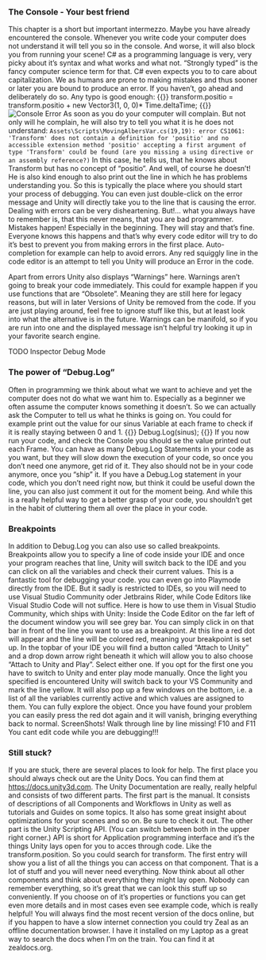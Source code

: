 ### The Console - Your best friend
This chapter is a short but important intermezzo.
Maybe you have already encountered the console. Whenever you write code your computer does not understand it will tell you so in the console. And worse, it will also block you from running your scene! C# as a programming language is very, very picky about it’s syntax and what works and what not. “Strongly typed” is the fancy computer science term for that. C# even expects you to to care about capitalization. We as humans are prone to making mistakes and thus sooner or later you are bound to produce an error. If you haven’t, go ahead and deliberately do so. Any typo is good enough:
{{<highlight c>}}
transform.positio = transform.positio + new Vector3(1, 0, 0)* Time.deltaTime;
{{</highlight>}}
![Console Error](/img/consoleError.jpg)
As soon as you do your computer will complain. But not only will he complain, he will also try to tell you what it is he does not understand:
`Assets\Scripts\MovingAlbersVar.cs(19,19): error CS1061: 'Transform' does not contain a definition for 'positio' and no accessible extension method 'positio' accepting a first argument of type 'Transform' could be found (are you missing a using directive or an assembly reference?)`
In this case, he tells us, that he knows about Transform but has no concept of “positio”. And well, of course he doesn’t! 
He is also kind enough to also print out the line in which he has problems understanding you. So this is typically the place where you should start your process of debugging. You can even just double-click on the error message and Unity will directly take you to the line that is causing the error.
Dealing with errors can be very disheartening. But!... what you always have to remember is, that this never means, that you are bad programmer. Mistakes happen! Especially in the beginning. They will stay and that’s fine. Everyone knows this happens and that’s why every code editor will try to do it’s best to prevent you from making errors in the first place. Auto-completion for example can help to avoid errors. Any red squiggly line in the code editor is an attempt to tell you Unity will produce an Error in the code.

Apart from errors Unity also displays “Warnings” here. Warnings aren’t going to break your code immediately. This could for example happen if you use functions that are “Obsolete”. Meaning they are still here for legacy reasons, but will in later Versions of Unity be removed from the code. If you are just playing around, feel free to ignore stuff like this, but at least look into what the alternative is in the future.
Warnings can be manifold, so if you are run into one and the displayed message isn’t helpful try looking it up in your favorite search engine.

TODO Inspector Debug Mode


### The power of “Debug.Log”
Often in programming we think about what we want to achieve and yet the computer does not do what we want him to. Especially as a beginner we often assume the computer knows something it doesn’t. So we can actually ask the Computer to tell us what he thinks is going on. 
You could for example print out the value for our sinus Variable at each frame to check if it is really staying between 0 and 1.
{{<highlight c>}}
Debug.Log(sinus);
{{</highlight>}}
If you now run your code, and check the Console you should se the value printed out each Frame.
You can have as many Debug.Log Statements in your code as you want, but they will slow down the execution of your code, so once you don’t need one anymore, get rid of it. They also should not be in your code anymore, once you “ship” it.
If you have a Debug.Log statement in your code, which you don’t need right now, but think it could be useful down the line, you can also just comment it out for the moment being.
And while this is a really helpful way to get a better grasp of your code, you shouldn’t get in the habit of cluttering them all over the place in your code.


### Breakpoints
In addition to Debug.Log you can also use so called breakpoints. Breakpoints allow you to specify a line of code inside your IDE and once your program reaches that line, Unity will switch back to the IDE and you can click on all the variables and check their current values. This is a fantastic tool for debugging your code. you can even go into Playmode directly from the IDE. But it sadly is restricted to IDEs, so you will need to use Visual Studio Community oder Jetbrains Rider, while Code Editors like Visual Studio Code will not suffice.
Here is how to use them in Visual Studio Community, which ships with Unity:
Inside the Code Editor on the far left of the document window you will see grey bar. You can simply click in on that bar in front of the line you want to use as a breakpoint. At this line a red dot will appear and the line will be colored red, meaning your breakpoint is set up.
In the topbar of your IDE you will find a button called “Attach to Unity” and a drop down arrow right beneath it which will allow you to also choose “Attach to Unity and Play”. Select either one. If you opt for the first one you have to switch to Unity and enter play mode manually.
Once the light you specified is encountered Unity will switch back to your VS Community and mark the line yellow. It will also pop up a few windows on the bottom, i.e. a list of all the variables currently active and which values are assigned to them. You can fully explore the object.
Once you have found your problem you can easily press the red dot again and it will vanish, bringing everything back to normal.
ScreenShots!
Walk through line by line missing!
F10 and F11
You cant edit code while you are debugging!!!


### Still stuck?
If you are stuck, there are several places to look for help.
The first place you should always check out are the Unity Docs. You can find them at https://docs.unity3d.com. 
The Unity Documentation are really, really helpful and consists of two different parts. The first part is the manual. It consists of descriptions of all Components and Workflows in Unity as well as tutorials and Guides on some topics. It also has some great insight about optimizations for your scenes and so on. Be sure to check it out.
The other part is the Unity Scripting API. (You can switch between both in the upper right corner.)
API is short for Application programming interface and it’s the things Unity lays open for you to acces through code. Like the transform.position. So you could search for transform. The first entry will show you a list of all the things you can access on that component. That is a lot of stuff and you will never need everything. 
Now think about all other components and think about everything they might lay open. Nobody can remember everything, so it’s great that we can look this stuff up so conveniently.
If you choose on of it’s properties or functions you can get even more details and in most cases even see example code, which is really helpful!
You will always find the most recent version of the docs online, but if you happen to have a slow internet connection you could try Zeal as an offline documentation browser. I have it installed on my Laptop as a great way to search the docs when I’m on the train. You can find it at zealdocs.org.


